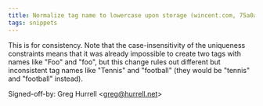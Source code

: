 ```yaml
---
title: Normalize tag name to lowercase upon storage (wincent.com, 75a0af2)
tags: snippets
---
```


This is for consistency. Note that the case-insensitivity of the uniqueness constraints means that it was already impossible to create two tags with names like "Foo" and "foo", but this change rules out different but inconsistent tag names like "Tennis" and "football" (they would be "tennis" and "football" instead).

Signed-off-by: Greg Hurrell &lt;greg@hurrell.net&gt;
